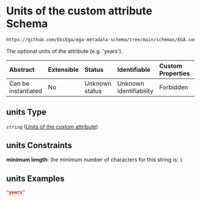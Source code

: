# Units of the custom attribute Schema

```txt
https://github.com/EbiEga/ega-metadata-schema/tree/main/schemas/EGA.common-definitions.json#/definitions/custom_attribute/properties/units
```

The optional units of the attribute (e.g. 'years').

| Abstract            | Extensible | Status         | Identifiable            | Custom Properties | Additional Properties | Access Restrictions | Defined In                                                                                           |
| :------------------ | :--------- | :------------- | :---------------------- | :---------------- | :-------------------- | :------------------ | :--------------------------------------------------------------------------------------------------- |
| Can be instantiated | No         | Unknown status | Unknown identifiability | Forbidden         | Allowed               | none                | [EGA.common-definitions.json\*](../../../schemas/EGA.common-definitions.json "open original schema") |

## units Type

`string` ([Units of the custom attribute](ega-12-definitions-custom-attribute-of-an-object-properties-units-of-the-custom-attribute.md))

## units Constraints

**minimum length**: the minimum number of characters for this string is: `1`

## units Examples

```json
"years"
```
